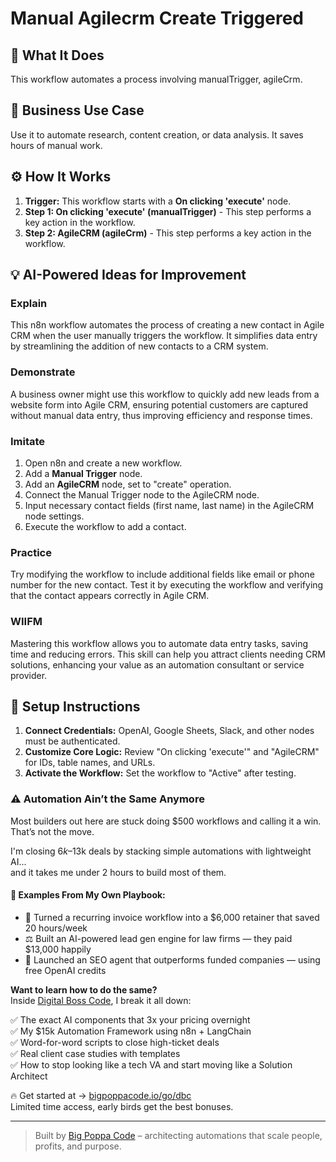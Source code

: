 # Manual Agilecrm Create Triggered

## 🚀 What It Does
This workflow automates a process involving manualTrigger, agileCrm.

## 💼 Business Use Case
Use it to automate research, content creation, or data analysis. It saves hours of manual work.

## ⚙️ How It Works
1.  **Trigger:** This workflow starts with a **On clicking 'execute'** node.
2. **Step 1: On clicking 'execute' (manualTrigger)** - This step performs a key action in the workflow.
3. **Step 2: AgileCRM (agileCrm)** - This step performs a key action in the workflow.

## 💡 AI-Powered Ideas for Improvement
### Explain
This n8n workflow automates the process of creating a new contact in Agile CRM when the user manually triggers the workflow. It simplifies data entry by streamlining the addition of new contacts to a CRM system.

### Demonstrate
A business owner might use this workflow to quickly add new leads from a website form into Agile CRM, ensuring potential customers are captured without manual data entry, thus improving efficiency and response times.

### Imitate
1. Open n8n and create a new workflow.
2. Add a **Manual Trigger** node.
3. Add an **AgileCRM** node, set to "create" operation.
4. Connect the Manual Trigger node to the AgileCRM node.
5. Input necessary contact fields (first name, last name) in the AgileCRM node settings.
6. Execute the workflow to add a contact.

### Practice
Try modifying the workflow to include additional fields like email or phone number for the new contact. Test it by executing the workflow and verifying that the contact appears correctly in Agile CRM.

### WIIFM
Mastering this workflow allows you to automate data entry tasks, saving time and reducing errors. This skill can help you attract clients needing CRM solutions, enhancing your value as an automation consultant or service provider.

## 🔧 Setup Instructions
1. **Connect Credentials:** OpenAI, Google Sheets, Slack, and other nodes must be authenticated.
2. **Customize Core Logic:** Review "On clicking 'execute'" and "AgileCRM" for IDs, table names, and URLs.
3. **Activate the Workflow:** Set the workflow to "Active" after testing.

### ⚠️ Automation Ain’t the Same Anymore

Most builders out here are stuck doing $500 workflows and calling it a win.  
That’s not the move.  

I'm closing $6k–$13k deals by stacking simple automations with lightweight AI...  
and it takes me under 2 hours to build most of them.

#### 🧠 Examples From My Own Playbook:
- 🔁 Turned a recurring invoice workflow into a $6,000 retainer that saved 20 hours/week  
- ⚖️ Built an AI-powered lead gen engine for law firms — they paid $13,000 happily  
- 🚀 Launched an SEO agent that outperforms funded companies — using free OpenAI credits  

**Want to learn how to do the same?**  
Inside [Digital Boss Code](https://bigpoppacode.io/go/dbc), I break it all down:

✅ The exact AI components that 3x your pricing overnight  
✅ My $15k Automation Framework using n8n + LangChain  
✅ Word-for-word scripts to close high-ticket deals  
✅ Real client case studies with templates  
✅ How to stop looking like a tech VA and start moving like a Solution Architect  

🔥 Get started at → [bigpoppacode.io/go/dbc](https://bigpoppacode.io/go/dbc)  
Limited time access, early birds get the best bonuses.

---
> Built by [Big Poppa Code](https://bigpoppacode.io) – architecting automations that scale people, profits, and purpose.
